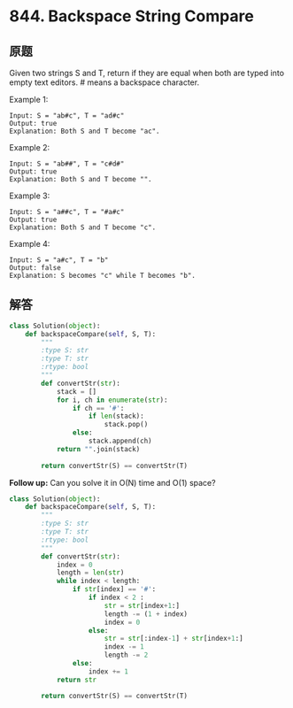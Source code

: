 # 844. Backspace String Compare

## 原题

Given two strings S and T, return if they are equal when both are typed into empty text editors. # means a backspace character.

Example 1:
```
Input: S = "ab#c", T = "ad#c"
Output: true
Explanation: Both S and T become "ac".
```

Example 2:
```
Input: S = "ab##", T = "c#d#"
Output: true
Explanation: Both S and T become "".
```

Example 3:
```
Input: S = "a##c", T = "#a#c"
Output: true
Explanation: Both S and T become "c".
```

Example 4:
```
Input: S = "a#c", T = "b"
Output: false
Explanation: S becomes "c" while T becomes "b".
```

## 解答

```python
class Solution(object):
    def backspaceCompare(self, S, T):
        """
        :type S: str
        :type T: str
        :rtype: bool
        """
        def convertStr(str):
            stack = []
            for i, ch in enumerate(str):
                if ch == '#':
                    if len(stack):
                        stack.pop()
                else:
                    stack.append(ch)
            return "".join(stack)
        
        return convertStr(S) == convertStr(T)
```

**Follow up:**
  Can you solve it in O(N) time and O(1) space?

```python
class Solution(object):
    def backspaceCompare(self, S, T):
        """
        :type S: str
        :type T: str
        :rtype: bool
        """
        def convertStr(str):
            index = 0
            length = len(str)
            while index < length:
                if str[index] == '#':
                    if index < 2 :
                        str = str[index+1:]
                        length -= (1 + index)
                        index = 0
                    else:
                        str = str[:index-1] + str[index+1:]
                        index -= 1
                        length -= 2
                else:
                    index += 1
            return str

        return convertStr(S) == convertStr(T)
```